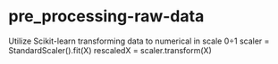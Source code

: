 # pre_processing-raw-data
Utilize Scikit-learn  transforming data to numerical in scale 0÷1
scaler = StandardScaler().fit(X)
rescaledX = scaler.transform(X)
